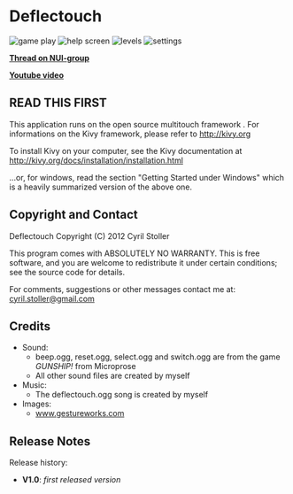 Deflectouch
==============

![game play](http://a4.sphotos.ak.fbcdn.net/hphotos-ak-ash4/336216_290902887635727_1130435368_o.jpg)
![help screen](http://a6.sphotos.ak.fbcdn.net/hphotos-ak-ash4/412143_290904047635611_100001480546056_829367_173788384_o.jpg)
![levels](http://a8.sphotos.ak.fbcdn.net/hphotos-ak-ash4/325221_290902854302397_100001480546056_829364_127504812_o.jpg)
![settings](http://a2.sphotos.ak.fbcdn.net/hphotos-ak-snc7/324444_290902874302395_100001480546056_829365_1671324817_o.jpg)


**[Thread on NUI-group](http://nuigroup.com/forums/viewthread/13600/)**

**[Youtube video](http://www.youtube.com/watch?v=1Qa98oSPgi0)**

READ THIS FIRST
---------------

This application runs on the open source multitouch framework <Kivy>.
For informations on the Kivy framework, please refer to http://kivy.org

To install Kivy on your computer, see the Kivy documentation at
http://kivy.org/docs/installation/installation.html

...or, for windows, read the section "Getting Started under Windows" which is a
heavily summarized version of the above one.


Copyright and Contact
---------------------

Deflectouch Copyright (C) 2012 Cyril Stoller

This program comes with ABSOLUTELY NO WARRANTY. This is free software,
and you are welcome to redistribute it under certain conditions;
see the source code for details.

For comments, suggestions or other messages contact me at:
cyril.stoller@gmail.com


Credits
-------

* Sound:
  * beep.ogg, reset.ogg, select.ogg and switch.ogg are from the game *GUNSHIP!* from Microprose
  * All other sound files are created by myself
* Music:
  * The deflectouch.ogg song is created by myself
* Images:
  * www.gestureworks.com


Release Notes
-------------

Release history:

* **V1.0**: *first released version*

